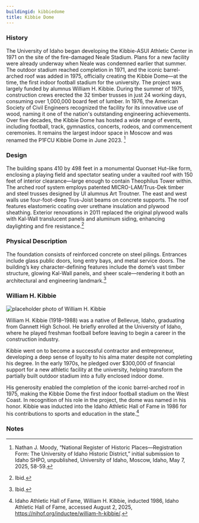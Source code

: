 ```yaml
---
buildingid: kibbiedome
title: Kibbie Dome
---
```


### History

The University of Idaho began developing the Kibbie-ASUI Athletic Center in 1971 on the site of the fire-damaged Neale Stadium. Plans for a new facility were already underway when Neale was condemned earlier that summer. The outdoor stadium reached completion in 1971, and the iconic barrel-arched roof was added in 1975, officially creating the Kibbie Dome—at the time, the first indoor football stadium for the university. The project was largely funded by alumnus William H. Kibbie. During the summer of 1975, construction crews erected the 32 timber trusses in just 24 working days, consuming over 1,000,000 board feet of lumber. In 1976, the American Society of Civil Engineers recognized the facility for its innovative use of wood, naming it one of the nation's outstanding engineering achievements. Over five decades, the Kibbie Dome has hosted a wide range of events, including football, track, gymnastics, concerts, rodeos, and commencement ceremonies. It remains the largest indoor space in Moscow and was renamed the P1FCU Kibbie Dome in June 2023. [^1] 

### Design

The building spans 410 by 498 feet in a monumental Quonset Hut–like form, enclosing a playing field and spectator seating under a vaulted roof with 150 feet of interior clearance—large enough to contain Theophilus Tower within. The arched roof system employs patented MICRO-LAM/Trus-Dek timber and steel trusses designed by UI alumnus Art Troutner. The east and west walls use four-foot-deep Trus-Joist beams on concrete supports. The roof features elastomeric coating over urethane insulation and plywood sheathing. Exterior renovations in 2011 replaced the original plywood walls with Kal-Wall translucent panels and aluminum siding, enhancing daylighting and fire resistance.[^2]  

### Physical Description

The foundation consists of reinforced concrete on steel pilings. Entrances include glass public doors, long entry bays, and metal service doors. The building’s key character-defining features include the dome’s vast timber structure, glowing Kal-Wall panels, and sheer scale—rendering it both an architectural and engineering landmark.[^3]  

### William H. Kibbie  
![placeholder photo of William H. Kibbie](https://objects.lib.uidaho.edu/campus/campus00535.jpg)  

William H. Kibbie (1918–1988) was a native of Bellevue, Idaho, graduating from Gannett High School. He briefly enrolled at the University of Idaho, where he played freshman football before leaving to begin a career in the construction industry.  

Kibbie went on to become a successful contractor and entrepreneur, developing a deep sense of loyalty to his alma mater despite not completing his degree. In the early 1970s, he pledged over $300,000 of financial support for a new athletic facility at the university, helping transform the partially built outdoor stadium into a fully enclosed indoor dome.   

His generosity enabled the completion of the iconic barrel-arched roof in 1975, making the Kibbie Dome the first indoor football stadium on the West Coast. In recognition of his role in the project, the dome was named in his honor. Kibbie was inducted into the Idaho Athletic Hall of Fame in 1986 for his contributions to sports and education in the state.[^4]

### Notes  

[^1]: Nathan J. Moody, “National Register of Historic Places—Registration Form: The University of Idaho Historic District,” initial submission to Idaho SHPO, unpublished, University of Idaho, Moscow, Idaho, May 7, 2025, 58-59.  
[^2]: Ibid.  
[^3]: Ibid.   
[^4]: Idaho Athletic Hall of Fame, William H. Kibbie, inducted 1986, Idaho Athletic Hall of Fame, accessed August 2, 2025, https://nihof.org/inductee/william-h-kibbie/.